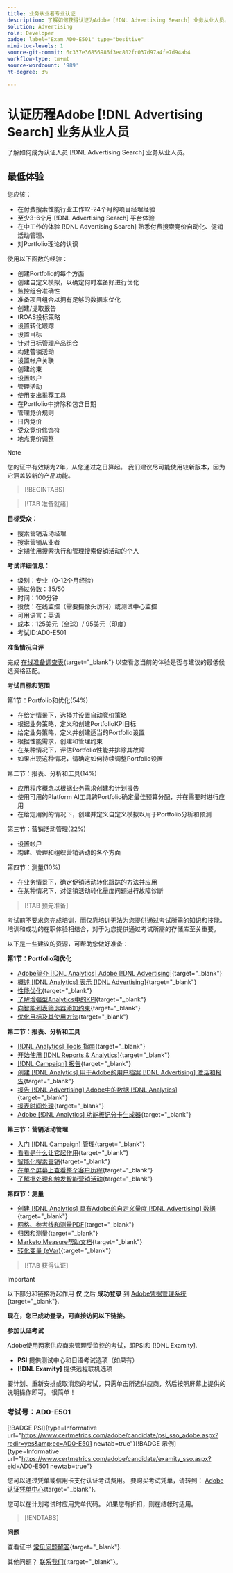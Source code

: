 ```yaml
---
title: 业务从业者专业认证
description: 了解如何获得认证为Adobe [!DNL Advertising Search] 业务从业人员。
solution: Advertising
role: Developer
badge: label="Exam AD0-E501" type="besitive"
mini-toc-levels: 1
source-git-commit: 6c337e36856986f3ec802fc037d97a4fe7d94ab4
workflow-type: tm+mt
source-wordcount: '989'
ht-degree: 3%

---
```


# 认证历程Adobe [!DNL Advertising Search] 业务从业人员

了解如何成为认证人员 [!DNL Advertising Search] 业务从业人员。

## 最低体验

您应该：

* 在付费搜索性能行业工作12-24个月的项目经理经验
* 至少3-6个月 [!DNL Advertising Search] 平台体验
* 在中工作的体验 [!DNL Advertising Search] 熟悉付费搜索竞价自动化、促销活动管理、
* 对Portfolio理论的认识

使用以下函数的经验：

* 创建Portfolio的每个方面
* 创建自定义模拟，以确定何时准备好进行优化
* 监控组合准确性
* 准备项目组合以拥有足够的数据来优化
* 创建/提取报告
* tROAS投标策略
* 设置转化跟踪
* 设置目标
* 针对目标管理产品组合
* 构建营销活动
* 设置帐户关联
* 创建约束
* 设置帐户
* 管理活动
* 使用支出推荐工具
* 在Portfolio中排除和包含日期
* 管理竞价规则
* 日内竞价
* 受众竞价修饰符
* 地点竞价调整

>[!NOTE]
>
>您的证书有效期为2年，从您通过之日算起。 我们建议尽可能使用较新版本，因为它涵盖较新的产品功能。

>[!BEGINTABS]

>[!TAB 准备就绪]

**目标受众：**

* 搜索营销活动经理
* 搜索营销从业者
* 定期使用搜索执行和管理搜索促销活动的个人

**考试详细信息：**

* 级别：专业（0-12个月经验）
* 通过分数：35/50
* 时间：100分钟
* 投放：在线监控（需要摄像头访问）或测试中心监控
* 可用语言：英语
* 成本：125美元（全球）/ 95美元（印度）
* 考试ID:AD0-E501

**准备情况自评**

完成 [在线准备调查表](https://scorpion.caveon.com/launchpad/ad-q-e407-readiness-questionnaire-for-adobe-target-architect-master-exam-copy-2yfz3t/ad-q-e501-readiness-questionnaire-for-adobe-advertising-cloud-search-business-practitioner-professional-exam){target="_blank"} 以查看您当前的体验是否与建议的最低候选资格匹配。

**考试目标和范围**

第1节：Portfolio和优化(54%)

* 在给定情景下，选择并设置自动竞价策略
* 根据业务策略，定义和创建PortfolioKPI目标
* 给定业务策略，定义并创建适当的Portfolio设置
* 根据性能需求，创建和管理约束
* 在某种情况下，评估Portfolio性能并排除其故障
* 如果出现这种情况，请确定如何持续调整Portfolio设置

第二节：报表、分析和工具(14%)

* 应用程序概念以根据业务需求创建和计划报告
* 使用可用的Platform AI工具跨Portfolio确定最佳预算分配，并在需要时进行应用
* 在给定用例的情况下，创建并定义自定义模拟以用于Portfolio分析和预测

第三节：营销活动管理(22%)

* 设置帐户
* 构建、管理和组织营销活动的各个方面

第四节：测量(10%)

* 在业务情景下，确定促销活动转化跟踪的方法并应用
* 在某种情况下，对促销活动转化量度问题进行故障诊断

>[!TAB 预先准备]

考试前不要求您完成培训，而仅靠培训无法为您提供通过考试所需的知识和技能。 培训和成功的在职体验相结合，对于为您提供通过考试所需的存储库至关重要。

以下是一些建议的资源，可帮助您做好准备：

**第1节：Portfolio和优化**

* [Adobe简介 [!DNL Analytics] Adobe [!DNL Advertising]](https://experienceleague.adobe.com/docs/advertising-cloud-learn/tutorials/analytics/intro-a4adc.html?lang=en){target="_blank"}
* [概述 [!DNL Analytics] 表示 [!DNL Advertising]](https://experienceleague.adobe.com/docs/advertising-cloud/integrations/analytics/overview.html?lang=en){target="_blank"}
* [性能优化](https://business.adobe.com/in/products/advertising/performance-optimization.html){target="_blank"}
* [了解增强型Analytics中的KPI](https://experienceleague.adobe.com/docs/workfront-learn/tutorials-workfront/reporting/enhanced-analytics/10-kpis-overview.html){target="_blank"}
* [向智能列表筛选器添加约束](https://experienceleague.adobe.com/docs/marketo/using/product-docs/core-marketo-concepts/smart-lists-and-static-lists/using-smart-lists/add-a-constraint-to-a-smart-list-filter.html?lang=en){target="_blank"}
* [优化目标及其使用方法](https://experienceleague.adobe.com/docs/advertising-cloud/dsp/optimization/optimization-goals.html?lang=en){target="_blank"}

**第二节：报表、分析和工具**

* [[!DNL Analytics] Tools 指南](https://experienceleague.adobe.com/docs/analytics/analyze/home.html?lang=en){target="_blank"}
* [开始使用 [!DNL Reports & Analytics]](https://experienceleague.adobe.com/docs/analytics/analyze/reports-analytics/getting-started.html?lang=en){target="_blank"}
* [[!DNL Campaign] 报告](https://business.adobe.com/in/products/campaign/campaign-reporting.html){target="_blank"}
* [创建 [!DNL Analytics] 用于Adobe的用户档案 [!DNL Advertising] 激活和报告](https://experienceleague.adobe.com/docs/advertising-cloud-learn/tutorials/analytics/analytics-profiles-a4adc.html?lang=en){target="_blank"}
* [报告 [!DNL Advertising] Adobe中的数据 [!DNL Analytics]](https://experienceleague.adobe.com/docs/analytics/integration/advertising-analytics/advertising-analytics-workflow/aa-report-ad-data-an.html?lang=en){target="_blank"}
* [报表时间处理](https://experienceleague.adobe.com/docs/analytics/components/virtual-report-suites/vrs-report-time-processing.html?lang=zh-Hans){target="_blank"}
* [Adobe [!DNL Analytics] 功能板记分卡生成器](https://experienceleague.adobe.com/docs/analytics-learn/tutorials/additional-tools/analytics-dashboards/adobe-analytics-dashboards-scorecard-builder.html?lang=en){target="_blank"}

**第三节：营销活动管理**

* [入门 [!DNL Campaign] 管理](https://experienceleague.adobe.com/docs/campaign-standard/using/administrating/get-started-campaign-administration.html?lang=en){target="_blank"}
* [看看是什么让它起作用](https://business.adobe.com/in/products/campaign/campaign-management.html){target="_blank"}
* [智能化搜索营销](https://www.adobe.com/content/dam/www/us/en/avstg/search-marketing-management/pdfs/Adobe_Advertising_Cloud_Search_Marketing_Tips_and_Tricks_Sheet.pdf){target="_blank"}
* [在单个屏幕上查看整个客户历程](https://business.adobe.com/in/products/campaign/adobe-campaign.html){target="_blank"}
* [了解批处理和触发智能营销活动](https://experienceleague.adobe.com/docs/marketo/using/product-docs/core-marketo-concepts/smart-campaigns/creating-a-smart-campaign/understanding-batch-and-trigger-smart-campaigns.html?lang=en){target="_blank"}

**第四节：测量**

* [创建 [!DNL Analytics] 具有Adobe的自定义量度 [!DNL Advertising] 数据](https://experienceleague.adobe.com/docs/advertising-cloud-learn/tutorials/analytics/analytics-custom-metrics-a4adc.html?lang=en){target="_blank"}
* [网格、参考线和测量PDF](https://helpx.adobe.com/in/acrobat/using/grids-guides-measurements-pdfs.html){target="_blank"}
* [归因和测量](https://business.adobe.com/in/products/advertising/attribution-measurement.html){target="_blank"}
* [Marketo Measure帮助文档](https://experienceleague.adobe.com/docs/marketo-measure/using/home.html?lang=en){target="_blank"}
* [转化变量 (eVar)](https://experienceleague.adobe.com/docs/analytics/admin/admin-tools/manage-report-suites/edit-report-suite/conversion-variables/conversion-var-admin.html?lang=en){target="_blank"}

>[!TAB 获得认证]

>[!IMPORTANT]
>
>以下部分和链接将起作用 **仅**  之后 **成功登录** 到 [Adobe凭据管理系统](http://www.certmetrics.com/adobe){target="_blank"}.

**现在，您已成功登录，可直接访问以下链接。**

**参加认证考试**

Adobe使用两家供应商来管理受监控的考试，即PSI和 [!DNL Examity].

* **PSI** 提供测试中心和日语考试选项（如果有）
* **[!DNL Examity]** 提供远程联机选项

要计划、重新安排或取消您的考试，只需单击所选供应商，然后按照屏幕上提供的说明操作即可。 很简单！

### 考试号：AD0-E501

[!BADGE PSI]{type=Informative url="https://www.certmetrics.com/adobe/candidate/psi_sso_adobe.aspx?redir=yes&amp;ec=AD0-E501 newtab=true"}[!BADGE 示例]{type=Informative url="https://www.certmetrics.com/adobe/candidate/examity_sso.aspx?eid=AD0-E501 newtab=true"}

您可以通过凭单或信用卡支付认证考试费用。 要购买考试凭单，请转到： [Adobe认证凭单中心](https://market.xvoucher.com/adobe/global){target="_blank"}.

您可以在计划考试时应用凭单代码。 如果您有折扣，则在结帐时适用。

>[!ENDTABS]

**问题**

查看证书 [常见问题解答](https://experienceleague.adobe.com/docs/certification/certification/faq.html?lang=en){target="_blank"}.

其他问题？ [联系我们](mailto:certif@adobe.com){:target=&quot;_blank&quot;}。
